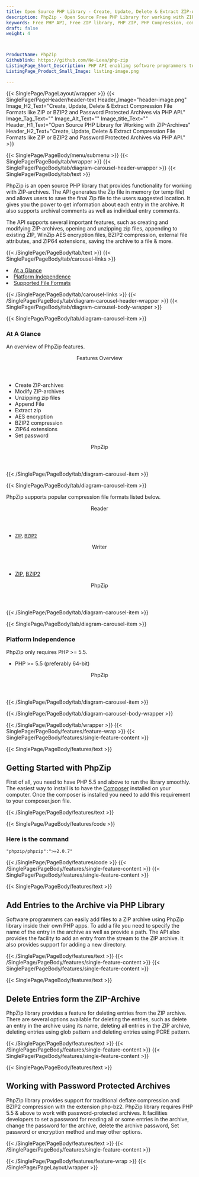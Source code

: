 ```yaml
---
title: Open Source PHP Library - Create, Update, Delete & Extract ZIP-Archives
description: PhpZip - Open Source Free PHP Library for working with ZIP-Archives. Create, Update, Open & Extract ZIP-Archives & Password Protected Archives via PHP API.
keywords: Free PHP API, Free ZIP library, PHP ZIP, PHP Compression, compress files, decompress files, ZIP PHP API, PHP compression Library, Open Source PHP Library, PHP Zip programming, create zip archives, Opening zip archives, Modify ZIP archives, save archive to a file, BZIP2 compression, Password Protected Archives
draft: false
weight: 4



ProductName: PhpZip
Githublink: https://github.com/Ne-Lexa/php-zip
ListingPage_Short_Description: PHP API enabling software programmers to work with popular compression file formats from within your own apps.
ListingPage_Product_Small_Image: listing-image.png 

---
```


{{< SinglePage/PageLayout/wrapper >}}
{{< SinglePage/PageHeader/header-text
Header_Image="header-image.png"
Image_H2_Text="Create, Update, Delete & Extract Compression File Formats like ZIP or BZIP2 and Password Protected Archives via PHP API."
Image_Tag_Text=""
Image_Alt_Text=""
Image_title_Text=""
Header_H1_Text="Open Source PHP Library for Working with ZIP-Archives"
Header_H2_Text="Create, Update, Delete & Extract Compression File Formats like ZIP or BZIP2 and Password Protected Archives via PHP API." >}}

{{< SinglePage/PageBody/menu/submenu >}}
{{< SinglePage/PageBody/tab/wrapper >}}
{{< SinglePage/PageBody/tab/diagram-carousel-header-wrapper >}}
{{< SinglePage/PageBody/tab/text >}}



<p>PhpZip is an open source PHP library that provides functionality for working with ZIP-archives. The API generates the Zip file in memory (or temp file) and allows users to save the final Zip file to the users suggested location. It gives you the power to get information about each entry in the archive. It also supports archival comments as well as individual entry comments.</p>
<p>The API supports several important features, such as creating and modifying ZIP-archives, opening and unzipping zip files, appending to existing ZIP, WinZip AES encryption files, BZIP2 compression, external file attributes, and ZIP64 extensions, saving the archive to a file & more.</p>

{{< /SinglePage/PageBody/tab/text >}}
{{< SinglePage/PageBody/tab/carousel-links >}}

<li data-target="#diagramcarousel" data-slide-to="0"><a href="#">At a Glance</a></li>
<li data-target="#diagramcarousel" data-slide-to="2"><a href="#">Platform Independence</a></li>
<li data-target="#diagramcarousel" data-slide-to="1"><a class="activetab" href="#">Supported File Formats</a></li>


{{< /SinglePage/PageBody/tab/carousel-links >}}
{{< /SinglePage/PageBody/tab/diagram-carousel-header-wrapper >}}
{{< SinglePage/PageBody/tab/diagram-carousel-body-wrapper >}}

{{< SinglePage/PageBody/tab/diagram-carousel-item >}}
<h3>At A Glance</h3>
<p>An overview of PhpZip features.</p>
<div class="diagram1 d1-poi">
<div class="d1-row">
<div class="d1-col d1-left"><header>Features Overview</header>
<ul>
<li>Create ZIP-archives</li>
<li>Modify ZIP-archives</li>
<li>Unzipping zip files</li>
<li>Append File</li>
<li>Extract zip</li>
<li>AES encryption</li>
<li>BZIP2 compression</li>
<li>ZIP64 extensions</li>
<li>Set password </li>
</ul>
</div>
</div>
<div class="d1-logo" style="border: none;"><!--<img src='listing-image.png' alt="Compression APIs for .NET" />--><header>PhpZip</header><footer><small></small></footer></div>
<!--/logo--></div>
<!--/diagram1-->
{{< /SinglePage/PageBody/tab/diagram-carousel-item >}}

{{< SinglePage/PageBody/tab/diagram-carousel-item >}}
<p>PhpZip supports popular compression file formats listed below.</p>
<div class="diagram1 d2 d1-poi">
<div class="d1-row">
<div class="d1-col d1-left"><header><i class="fa fa-arrows-v"> </i> Reader</header>
<ul>
<li><a style="font-size: 12.16px;" href="https://docs.fileformat.com/compression/zip/">ZIP</a><span style="font-size: 12.16px;">, </span><a style="font-size: 12.16px;" href="https://docs.fileformat.com/compression/bz2/">BZIP2</a></li>
</ul>
</div>
<!--/left-->
<div class="d1-col d1-right"><header><i class="fa fa-long-arrow-down"> </i> Writer</header>
<ul>
<li><a href="https://docs.fileformat.com/compression/zip/">ZIP</a>, <a href="https://docs.fileformat.com/compression/bz2/">BZIP2</a></li>
</ul>
</div>
<!--/right--></div>
<!--/row-->
<div class="d1-logo" style="border: none;"><!--<img src='listing-image.png' alt="Compression APIs for .NET" />--><header>PhpZip</header><footer><small></small></footer></div>
<!--/logo--></div>
<!--/diagram2-->
{{< /SinglePage/PageBody/tab/diagram-carousel-item >}}

{{< SinglePage/PageBody/tab/diagram-carousel-item >}}
<h3>Platform Independence</h3>
<p>PhpZip only requires PHP &gt;= 5.5.</p>
<div class="diagram1 d1-poi">
<div class="d1-row">
<div class="d1-col d1-left">
<ul>
<li>PHP &gt;= 5.5 (preferably 64-bit)</li>
</ul>
</div>
<!--/left-->
<div class="d1-col d1-right"> </div>
<!--/right--></div>
<!--/row-->
<div class="d1-logo" style="border: none;"><!--<img src='listing-image.png' alt="Compression APIs for .NET" />--><header>PhpZip</header><footer><small></small></footer></div>
<!--/logo--></div>
<!--/diagram2 -->
{{< /SinglePage/PageBody/tab/diagram-carousel-item >}}

{{< /SinglePage/PageBody/tab/diagram-carousel-body-wrapper >}}

{{< /SinglePage/PageBody/tab/wrapper >}}
{{< SinglePage/PageBody/features/feature-wrap >}}
{{< SinglePage/PageBody/features/single-feature-content >}}

{{< SinglePage/PageBody/features/text >}}
<h2 class="h2title">Getting Started with PhpZip</h2>
<p>First of all, you need to have PHP 5.5 and above to run the library smoothly. The easiest way to install is to have the <a href="https://getcomposer.org/">Composer</a> installed on your computer. Once the composer is installed you need to add this requirement to your composer.json file.</p>
{{< /SinglePage/PageBody/features/text >}}

{{< SinglePage/PageBody/features/code >}}
<h3>Here is the command</h3>
<pre><code class="html">"phpzip/phpzip":"&gt;=2.0.7" <br></code></pre>

{{< /SinglePage/PageBody/features/code >}}
{{< /SinglePage/PageBody/features/single-feature-content >}}
{{< SinglePage/PageBody/features/single-feature-content >}}

{{< SinglePage/PageBody/features/text >}}
<h2 class="h2title">Add Entries to the Archive via PHP Library</h2>
<p>Software programmers can easily add files to a ZIP archive using PhpZip library inside their own PHP apps. To add a file you need to specify the name of the entry in the archive as well as provide a path. The API also provides the facility to add an entry from the stream to the ZIP archive. It also provides support for adding a new directory.</p>

{{< /SinglePage/PageBody/features/text >}}
{{< /SinglePage/PageBody/features/single-feature-content >}}
{{< SinglePage/PageBody/features/single-feature-content >}}

{{< SinglePage/PageBody/features/text >}}
<h2 class="h2title">Delete Entries form the ZIP-Archive</h2>
<p>PhpZip library provides a feature for deleting entries from the ZIP archive. There are several options available for deleting the entries, such as delete an entry in the archive using its name, deleting all entries in the ZIP archive, deleting entries using glob pattern and deleting entries using PCRE pattern.</p>

{{< /SinglePage/PageBody/features/text >}}
{{< /SinglePage/PageBody/features/single-feature-content >}}
{{< SinglePage/PageBody/features/single-feature-content >}}

{{< SinglePage/PageBody/features/text >}}
<h2 class="h2title">Working with Password Protected Archives</h2>
<p>PhpZip library provides support for traditional deflate compression and BZIP2 compression with the extension php-bz2. PhpZip library requires PHP 5.5 & above to work with password-protected archives. It facilities developers to set a password for reading all or some entries in the archive, change the password for the archive, delete the archive password, Set password or encryption method and may other options.</p>

{{< /SinglePage/PageBody/features/text >}}
{{< /SinglePage/PageBody/features/single-feature-content >}}

{{< /SinglePage/PageBody/features/feature-wrap >}}
{{< /SinglePage/PageLayout/wrapper >}}